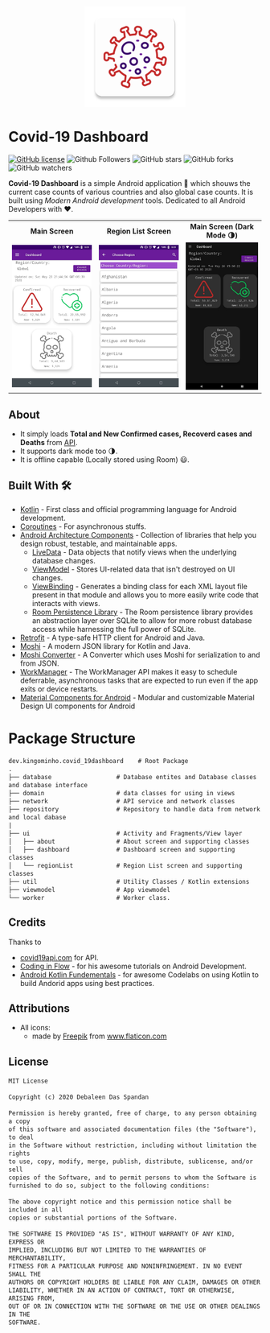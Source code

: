 <p align="center">
  <img src="git_resources/app_icon.png" height="200"/>
</p>

# Covid-19 Dashboard

[![GitHub license](https://img.shields.io/badge/License-MIT-blue.svg)](LICENSE)
![Github Followers](https://img.shields.io/github/followers/the-it-weirdo?label=Follow&style=social)
![GitHub stars](https://img.shields.io/github/stars/the-it-weirdo/Covid-19_Dashboard?style=social)
![GitHub forks](https://img.shields.io/github/forks/the-it-weirdo/Covid-19_Dashboard?style=social)
![GitHub watchers](https://img.shields.io/github/watchers/the-it-weirdo/Covid-19_Dashboard?style=social)


**Covid-19 Dashboard** is a simple Android application 📱 which shouws the current case counts of various countries and also global case counts. It is built using *Modern Android development* tools. Dedicated to all Android Developers with ❤️. 


<table style="width:100%">
  <tr>
    <th>Main Screen</th>
    <th>Region List Screen</th>
    <th>Main Screen (Dark Mode 🌗)</th>
  </tr>
  <tr>
    <td><img src="git_resources/dashboard_light.jpeg"/></td>
    <td><img src="git_resources/countries.jpeg"/></td>
    <td><img src="git_resources/dashboard_night.jpeg"/></td>
  </tr>
</table>

## About
- It simply loads **Total and New Confirmed cases, Recoverd cases and Deaths** from [API](https://covid19api.com/). 
- It supports dark mode too 🌗.
- It is offline capable (Locally stored using Room) 😃.


## Built With 🛠
- [Kotlin](https://kotlinlang.org/) - First class and official programming language for Android development.
- [Coroutines](https://kotlinlang.org/docs/reference/coroutines-overview.html) - For asynchronous stuffs.
- [Android Architecture Components](https://developer.android.com/topic/libraries/architecture) - Collection of libraries that help you design robust, testable, and maintainable apps.
  - [LiveData](https://developer.android.com/topic/libraries/architecture/livedata) - Data objects that notify views when the underlying database changes.
  - [ViewModel](https://developer.android.com/topic/libraries/architecture/viewmodel) - Stores UI-related data that isn't destroyed on UI changes. 
  - [ViewBinding](https://developer.android.com/topic/libraries/view-binding) - Generates a binding class for each XML layout file present in that module and allows you to more easily write code that interacts with views.
  - [Room Persistence Library](https://developer.android.com/topic/libraries/architecture/room) - The Room persistence library provides an abstraction layer over SQLite to allow for more robust database access while harnessing the full power of SQLite.
- [Retrofit](https://square.github.io/retrofit/) - A type-safe HTTP client for Android and Java.
- [Moshi](https://github.com/square/moshi) - A modern JSON library for Kotlin and Java.
- [Moshi Converter](https://github.com/square/retrofit/tree/master/retrofit-converters/moshi) - A Converter which uses Moshi for serialization to and from JSON.
- [WorkManager](https://developer.android.com/topic/libraries/architecture/workmanager) - The WorkManager API makes it easy to schedule deferrable, asynchronous tasks that are expected to run even if the app exits or device restarts.
- [Material Components for Android](https://github.com/material-components/material-components-android) - Modular and customizable Material Design UI components for Android

# Package Structure
    
    dev.kingominho.covid_19dashboard    # Root Package
    .
    ├── database                  # Database entites and Database classes and database interface
    ├── domain                    # data classes for using in views
    ├── network                   # API service and network classes
    ├── repository                # Repository to handle data from network and local dabase
    |
    ├── ui                        # Activity and Fragments/View layer  
    │   ├── about                 # About screen and supporting classes
    │   ├── dashboard             # Dashboard screen and supporting classes
    │   └── regionList            # Region List screen and supporting classes
    ├── util                      # Utility Classes / Kotlin extensions
    ├── viewmodel                 # App viewmodel
    └── worker                    # Worker class.


## Credits
Thanks to 
- [covid19api.com](https://covid19api.com/) for API.
- [Coding in Flow](https://codinginflow.com/) - for his awesome tutorials on Android Development.
- [Android Kotlin Fundementals](https://codelabs.developers.google.com/android-kotlin-fundamentals/) - for awesome Codelabs on using Kotlin to build Andorid apps using best practices.

## Attributions

- All icons: 
  - <div>made by <a href="https://www.flaticon.com/authors/freepik" title="Freepik">Freepik</a> from <a href="https://www.flaticon.com/" title="Flaticon">www.flaticon.com</a></div>




## License
```
MIT License

Copyright (c) 2020 Debaleen Das Spandan

Permission is hereby granted, free of charge, to any person obtaining a copy
of this software and associated documentation files (the "Software"), to deal
in the Software without restriction, including without limitation the rights
to use, copy, modify, merge, publish, distribute, sublicense, and/or sell
copies of the Software, and to permit persons to whom the Software is
furnished to do so, subject to the following conditions:

The above copyright notice and this permission notice shall be included in all
copies or substantial portions of the Software.

THE SOFTWARE IS PROVIDED "AS IS", WITHOUT WARRANTY OF ANY KIND, EXPRESS OR
IMPLIED, INCLUDING BUT NOT LIMITED TO THE WARRANTIES OF MERCHANTABILITY,
FITNESS FOR A PARTICULAR PURPOSE AND NONINFRINGEMENT. IN NO EVENT SHALL THE
AUTHORS OR COPYRIGHT HOLDERS BE LIABLE FOR ANY CLAIM, DAMAGES OR OTHER
LIABILITY, WHETHER IN AN ACTION OF CONTRACT, TORT OR OTHERWISE, ARISING FROM,
OUT OF OR IN CONNECTION WITH THE SOFTWARE OR THE USE OR OTHER DEALINGS IN THE
SOFTWARE.
```
